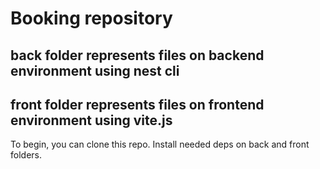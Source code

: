 # Booking repository
## back folder represents files on backend environment using nest cli
## front folder represents files on frontend environment using vite.js

<p>
    To begin, you can clone this repo. Install needed deps on back and front folders. 
<p/>